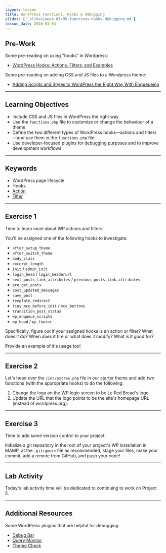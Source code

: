 ```yaml
---
layout: lesson
title: WordPress Functions, Hooks & Debugging
slides: ['_slides/week-07/05-functions-hooks-debugging.md']
lesson_date: 2016-03-04
---
```


## Pre-Work

Some pre-reading on using "hooks" in Wordpress:

- [WordPress Hooks: Actions, Filters, and Examples](http://blog.teamtreehouse.com/hooks-wordpress-actions-filters-examples)

Some pre-reading on adding CSS and JS files to a Wordpress theme:

- [Adding Scripts and Styles to WordPress the Right Way With Enqueueing](http://premium.wpmudev.org/blog/adding-scripts-and-styles-wordpress-enqueueing/)

---

## Learning Objectives

- Include CSS and JS files in WordPress the right way.
- Use the `functions.php` file to customize or change the behaviour of a theme.
- Define the two different types of WordPress hooks&mdash;actions and filters&mdash;and use them in the `functions.php` file.
- Use developer-focused plugins for debugging purposes and to improve development workflows.

---

## Keywords

- WordPress page lifecycle
- Hooks
- [Action](http://codex.wordpress.org/Plugin_API/Action_Reference)
- [Filter](http://codex.wordpress.org/Plugin_API/Filter_Reference)

---

## Exercise 1

Time to learn more about WP actions and filters!

You'll be assigned one of the following hooks to investigate:

- `after_setup_theme`
- `after_switch_theme`
- `body_class`
- `excerpt_length`
- `init` / `admin_init`
- `login_head` / `login_headerurl`
- `next_posts_link_attributes` / `previous_posts_link_attributes`
- `pre_get_posts`
- `post_updated_messages`
- `save_post`
- `template_redirect`
- `tiny_mce_before_init` / `mce_buttons`
- `transition_post_status`
- `wp_enqueue_scripts`
- `wp_head` / `wp_footer`

Specifically, figure out if your assigned hooks is an action or filter? What does it do? When does it fire or what does it modify? What is it good for?

Provide an example of it's usage too!

---

## Exercise 2

Let's head over the `/inc/extras.php` file in our starter theme and add two functions (with the appropriate hooks) to do the following:

1. Change the logo on the WP login screen to be Le Red Bread's logo
2. Update the URL that the logo points to be the site's homepage URL (instead of wordpress.org).

---

## Exercise 3

Time to add some version control to your project.

Initialize a git repository in the root of your project's WP installation in MAMP, at the `.gitignore` file as recommended, stage your files, make your commit, add a remote from GitHub, and push your code!

---

## Lab Activity

Today's lab activity time will be dedicated to continuing to work on Project 5.

---

## Additional Resources

Some WordPress plugins that are helpful for debugging:

- [Debug Bar](https://wordpress.org/plugins/debug-bar/)
- [Query Monitor](https://wordpress.org/plugins/query-monitor/)
- [Theme Check](https://wordpress.org/plugins/theme-check/)
